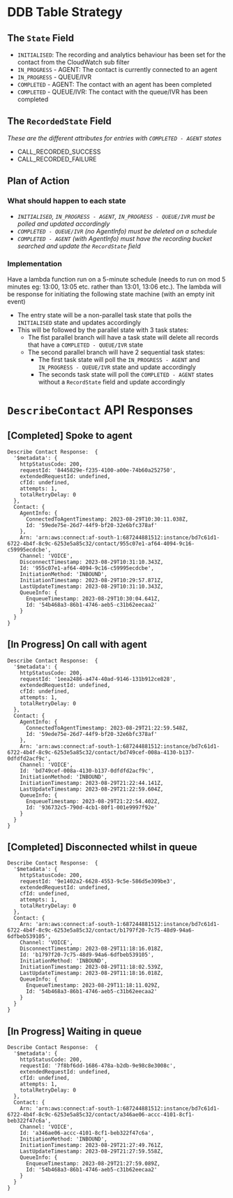 # DDB Table Strategy
## The `State` Field
- `INITIALISED`: The recording and analytics behaviour has been set for the contact from the CloudWatch sub filter
- `IN_PROGRESS` - AGENT: The contact is currently connected to an agent
- `IN_PROGRESS` - QUEUE/IVR
- `COMPLETED` - AGENT: The contact with an agent has been completed
- `COMPLETED` - QUEUE/IVR: The contact with the queue/IVR has been completed

## The `RecordedState` Field
_These are the different attributes for entries with `COMPLETED - AGENT` states_
- CALL_RECORDED_SUCCESS
- CALL_RECORDED_FAILURE

## Plan of Action
### What should happen to each state
- _`INITIALISED`, `IN_PROGRESS - AGENT`, `IN_PROGRESS - QUEUE/IVR` must be polled and updated accordingly_ 
- _`COMPLETED - QUEUE/IVR` (no AgentInfo) must be deleted on a schedule_
- _`COMPLETED - AGENT` (with AgentInfo) must have the recording bucket searched and update the `RecordState` field_

### Implementation
Have a lambda function run on a 5-minute schedule (needs to run on mod 5 minutes eg: 13:00, 13:05 etc. rather than 13:01, 
13:06 etc.). The lambda will be response for initiating the following state machine (with an empty init event)

- The entry state will be a non-parallel task state that polls the `INITIALISED` state and updates accordingly
- This will be followed by the parallel state with 3 task states:
  - The fist parallel branch will have a task state will delete all records that have a `COMPLETED - QUEUE/IVR` state
  - The second parallel branch will have 2 sequential task states:
    - The first task state will poll the `IN_PROGRESS - AGENT` and `IN_PROGRESS - QUEUE/IVR` state and update accordingly
    - The seconds task state will poll the `COMPLETED - AGENT` states without a `RecordState` field and update accordingly

# `DescribeContact` API Responses
## [Completed] Spoke to agent
```
Describe Contact Response:  {
  '$metadata': {
    httpStatusCode: 200,
    requestId: '8445829e-f235-4100-a00e-74b60a252750',
    extendedRequestId: undefined,
    cfId: undefined,
    attempts: 1,
    totalRetryDelay: 0
  },
  Contact: {
    AgentInfo: {
      ConnectedToAgentTimestamp: 2023-08-29T10:30:11.038Z,
      Id: '59ede75e-26d7-44f9-bf20-32e6bfc378af'
    },
    Arn: 'arn:aws:connect:af-south-1:687244881512:instance/bd7c61d1-6722-4b4f-8c9c-6253e5a85c32/contact/955c07e1-af64-4094-9c16-c59995ecdcbe',
    Channel: 'VOICE',
    DisconnectTimestamp: 2023-08-29T10:31:10.343Z,
    Id: '955c07e1-af64-4094-9c16-c59995ecdcbe',
    InitiationMethod: 'INBOUND',
    InitiationTimestamp: 2023-08-29T10:29:57.871Z,
    LastUpdateTimestamp: 2023-08-29T10:31:10.343Z,
    QueueInfo: {
      EnqueueTimestamp: 2023-08-29T10:30:04.641Z,
      Id: '54b468a3-86b1-4746-aeb5-c31b62eecaa2'
    }
  }
}
```


## [In Progress] On call with agent
```
Describe Contact Response:  {
  '$metadata': {
    httpStatusCode: 200,
    requestId: '1eea2486-a474-40ad-9146-131b912ce828',
    extendedRequestId: undefined,
    cfId: undefined,
    attempts: 1,
    totalRetryDelay: 0
  },
  Contact: {
    AgentInfo: {
      ConnectedToAgentTimestamp: 2023-08-29T21:22:59.548Z,
      Id: '59ede75e-26d7-44f9-bf20-32e6bfc378af'
    },
    Arn: 'arn:aws:connect:af-south-1:687244881512:instance/bd7c61d1-6722-4b4f-8c9c-6253e5a85c32/contact/bd749cef-008a-4130-b137-0dfdfd2acf9c',
    Channel: 'VOICE',
    Id: 'bd749cef-008a-4130-b137-0dfdfd2acf9c',
    InitiationMethod: 'INBOUND',
    InitiationTimestamp: 2023-08-29T21:22:44.141Z,
    LastUpdateTimestamp: 2023-08-29T21:22:59.604Z,
    QueueInfo: {
      EnqueueTimestamp: 2023-08-29T21:22:54.402Z,
      Id: '936732c5-790d-4cb1-80f1-001e9997f92e'
    }
  }
}
```

## [Completed] Disconnected whilst in queue
```
Describe Contact Response:  {
  '$metadata': {
    httpStatusCode: 200,
    requestId: '9e1402a2-6628-4553-9c5e-586d5e309be3',
    extendedRequestId: undefined,
    cfId: undefined,
    attempts: 1,
    totalRetryDelay: 0
  },
  Contact: {
    Arn: 'arn:aws:connect:af-south-1:687244881512:instance/bd7c61d1-6722-4b4f-8c9c-6253e5a85c32/contact/b1797f20-7c75-48d9-94a6-6dfbeb539105',
    Channel: 'VOICE',
    DisconnectTimestamp: 2023-08-29T11:18:16.018Z,
    Id: 'b1797f20-7c75-48d9-94a6-6dfbeb539105',
    InitiationMethod: 'INBOUND',
    InitiationTimestamp: 2023-08-29T11:18:02.539Z,
    LastUpdateTimestamp: 2023-08-29T11:18:16.018Z,
    QueueInfo: {
      EnqueueTimestamp: 2023-08-29T11:18:11.029Z,
      Id: '54b468a3-86b1-4746-aeb5-c31b62eecaa2'
    }
  }
}
```

## [In Progress] Waiting in queue
```
Describe Contact Response:  {
  '$metadata': {
    httpStatusCode: 200,
    requestId: '7f8bf6dd-1686-478a-b2db-9e98c8e3008c',
    extendedRequestId: undefined,
    cfId: undefined,
    attempts: 1,
    totalRetryDelay: 0
  },
  Contact: {
    Arn: 'arn:aws:connect:af-south-1:687244881512:instance/bd7c61d1-6722-4b4f-8c9c-6253e5a85c32/contact/a346ae06-accc-4101-8cf1-beb322f47c6a',
    Channel: 'VOICE',
    Id: 'a346ae06-accc-4101-8cf1-beb322f47c6a',
    InitiationMethod: 'INBOUND',
    InitiationTimestamp: 2023-08-29T21:27:49.761Z,
    LastUpdateTimestamp: 2023-08-29T21:27:59.558Z,
    QueueInfo: {
      EnqueueTimestamp: 2023-08-29T21:27:59.089Z,
      Id: '54b468a3-86b1-4746-aeb5-c31b62eecaa2'
    }
  }
}
```